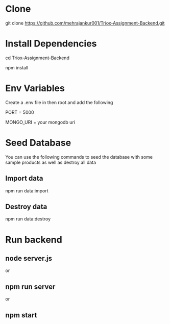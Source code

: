 # Clone

git clone https://github.com/mehrajankur001/Triox-Assignment-Backend.git

# Install Dependencies

cd Triox-Assignment-Backend

npm install

# Env Variables

Create a .env file in then root and add the following

PORT = 5000

MONGO_URI = your mongodb uri

# Seed Database

You can use the following commands to seed the database with some sample products as well as destroy all data

## Import data

npm run data:import

## Destroy data

npm run data:destroy

# Run backend

 ## node server.js   

or

## npm run server

or

## npm start

